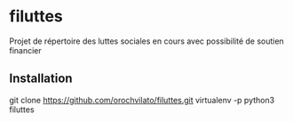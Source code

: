 # filuttes

Projet de répertoire des luttes sociales en cours avec possibilité de soutien financier

## Installation

git clone https://github.com/orochvilato/filuttes.git
virtualenv -p python3 filuttes

